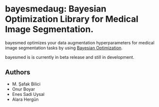 # bayesmedaug: Bayesian Optimization Library for Medical Image Segmentation.

bayesmed optimizes your data augmentation hyperparameters for medical image segmentation tasks by using [Bayesian Optimization](https://github.com/fmfn/BayesianOptimization).

bayesmed is is currently in beta release and still in development.

## Authors
- M. Şafak Bilici
- Onur Boyar
- Enes Sadi Uysal
- Alara Hergün
